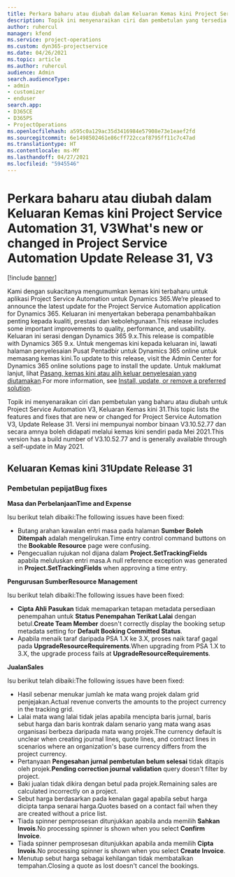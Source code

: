 ```yaml
---
title: Perkara baharu atau diubah dalam Keluaran Kemas kini Project Service Automation 31, V3
description: Topik ini menyenaraikan ciri dan pembetulan yang tersedia dalam Kemas kini Project Service Automation Keluaran 31, V3.
author: ruhercul
manager: kfend
ms.service: project-operations
ms.custom: dyn365-projectservice
ms.date: 04/26/2021
ms.topic: article
ms.author: ruhercul
audience: Admin
search.audienceType:
- admin
- customizer
- enduser
search.app:
- D365CE
- D365PS
- ProjectOperations
ms.openlocfilehash: a595c0a129ac35d3416984e57908e73e1eaef2fd
ms.sourcegitcommit: 6e1498502461e86cff722ccaf8795ff11c7c47ad
ms.translationtype: HT
ms.contentlocale: ms-MY
ms.lasthandoff: 04/27/2021
ms.locfileid: "5945546"
---
```

# <a name="whats-new-or-changed-in-project-service-automation-update-release-31-v3"></a><span data-ttu-id="f7042-103">Perkara baharu atau diubah dalam Keluaran Kemas kini Project Service Automation 31, V3</span><span class="sxs-lookup"><span data-stu-id="f7042-103">What's new or changed in Project Service Automation Update Release 31, V3</span></span>

[!include [banner](../includes/psa-now-project-operations.md)]

<span data-ttu-id="f7042-104">Kami dengan sukacitanya mengumumkan kemas kini terbaharu untuk aplikasi Project Service Automation untuk Dynamics 365.</span><span class="sxs-lookup"><span data-stu-id="f7042-104">We’re pleased to announce the latest update for the Project Service Automation application for Dynamics 365.</span></span> <span data-ttu-id="f7042-105">Keluaran ini menyertakan beberapa penambahbaikan penting kepada kualiti, prestasi dan kebolehgunaan.</span><span class="sxs-lookup"><span data-stu-id="f7042-105">This release includes some important improvements to quality, performance, and usability.</span></span> <span data-ttu-id="f7042-106">Keluaran ini serasi dengan Dynamics 365 9.x.</span><span class="sxs-lookup"><span data-stu-id="f7042-106">This release is compatible with Dynamics 365 9.x.</span></span> <span data-ttu-id="f7042-107">Untuk mengemas kini kepada keluaran ini, lawati halaman penyelesaian Pusat Pentadbir untuk Dynamics 365 online untuk memasang kemas kini.</span><span class="sxs-lookup"><span data-stu-id="f7042-107">To update to this release, visit the Admin Center for Dynamics 365 online solutions page to install the update.</span></span> <span data-ttu-id="f7042-108">Untuk maklumat lanjut, lihat [Pasang, kemas kini atau alih keluar penyelesaian yang diutamakan](/power-platform/admin/install-remove-preferred-solution).</span><span class="sxs-lookup"><span data-stu-id="f7042-108">For more information, see [Install, update, or remove a preferred solution](/power-platform/admin/install-remove-preferred-solution).</span></span>

<span data-ttu-id="f7042-109">Topik ini menyenaraikan ciri dan pembetulan yang baharu atau diubah untuk Project Service Automation V3, Keluaran Kemas kini 31.</span><span class="sxs-lookup"><span data-stu-id="f7042-109">This topic lists the features and fixes that are new or changed for Project Service Automation V3, Update Release 31.</span></span> <span data-ttu-id="f7042-110">Versi ini mempunyai nombor binaan V3.10.52.77 dan secara amnya boleh didapati melalui kemas kini sendiri pada Mei 2021.</span><span class="sxs-lookup"><span data-stu-id="f7042-110">This version has a build number of V3.10.52.77 and is generally available through a self-update in May 2021.</span></span>

## <a name="update-release-31"></a><span data-ttu-id="f7042-111">Keluaran Kemas kini 31</span><span class="sxs-lookup"><span data-stu-id="f7042-111">Update Release 31</span></span>

### <a name="bug-fixes"></a><span data-ttu-id="f7042-112">Pembetulan pepijat</span><span class="sxs-lookup"><span data-stu-id="f7042-112">Bug fixes</span></span>

<span data-ttu-id="f7042-113">**Masa dan Perbelanjaan**</span><span class="sxs-lookup"><span data-stu-id="f7042-113">**Time and Expense**</span></span>

<span data-ttu-id="f7042-114">Isu berikut telah dibaiki:</span><span class="sxs-lookup"><span data-stu-id="f7042-114">The following issues have been fixed:</span></span>

- <span data-ttu-id="f7042-115">Butang arahan kawalan entri masa pada halaman **Sumber Boleh Ditempah** adalah mengelirukan.</span><span class="sxs-lookup"><span data-stu-id="f7042-115">Time entry control command buttons on the **Bookable Resource** page were confusing.</span></span>
- <span data-ttu-id="f7042-116">Pengecualian rujukan nol dijana dalam **Project.SetTrackingFields** apabila meluluskan entri masa.</span><span class="sxs-lookup"><span data-stu-id="f7042-116">A null reference exception was generated in **Project.SetTrackingFields** when approving a time entry.</span></span>

<span data-ttu-id="f7042-117">**Pengurusan Sumber**</span><span class="sxs-lookup"><span data-stu-id="f7042-117">**Resource Management**</span></span>

<span data-ttu-id="f7042-118">Isu berikut telah dibaiki:</span><span class="sxs-lookup"><span data-stu-id="f7042-118">The following issues have been fixed:</span></span>

- <span data-ttu-id="f7042-119">**Cipta Ahli Pasukan** tidak memaparkan tetapan metadata persediaan penempahan untuk **Status Penempahan Terikat Lalai** dengan betul.</span><span class="sxs-lookup"><span data-stu-id="f7042-119">**Create Team Member** doesn't correctly display the booking setup metadata setting for **Default Booking Committed Status**.</span></span>
- <span data-ttu-id="f7042-120">Apabila menaik taraf daripada PSA 1.X ke 3.X, proses naik taraf gagal pada **UpgradeResourceRequirements**.</span><span class="sxs-lookup"><span data-stu-id="f7042-120">When upgrading from PSA 1.X to 3.X, the upgrade process fails at **UpgradeResourceRequirements**.</span></span>


<span data-ttu-id="f7042-121">**Jualan**</span><span class="sxs-lookup"><span data-stu-id="f7042-121">**Sales**</span></span>

<span data-ttu-id="f7042-122">Isu berikut telah dibaiki:</span><span class="sxs-lookup"><span data-stu-id="f7042-122">The following issues have been fixed:</span></span>

- <span data-ttu-id="f7042-123">Hasil sebenar menukar jumlah ke mata wang projek dalam grid penjejakan.</span><span class="sxs-lookup"><span data-stu-id="f7042-123">Actual revenue converts the amounts to the project currency in the tracking grid.</span></span>
- <span data-ttu-id="f7042-124">Lalai mata wang lalai tidak jelas apabila mencipta baris jurnal, baris sebut harga dan baris kontrak dalam senario yang mata wang asas organisasi berbeza daripada mata wang projek.</span><span class="sxs-lookup"><span data-stu-id="f7042-124">The currency default is unclear when creating journal lines, quote lines, and contract lines in scenarios where an organization's base currency differs from the project currency.</span></span>
- <span data-ttu-id="f7042-125">Pertanyaan **Pengesahan jurnal pembetulan belum selesai** tidak ditapis oleh projek.</span><span class="sxs-lookup"><span data-stu-id="f7042-125">**Pending correction journal validation** query doesn't filter by project.</span></span>
- <span data-ttu-id="f7042-126">Baki jualan tidak dikira dengan betul pada projek.</span><span class="sxs-lookup"><span data-stu-id="f7042-126">Remaining sales are calculated incorrectly on a project.</span></span>
- <span data-ttu-id="f7042-127">Sebut harga berdasarkan pada kenalan gagal apabila sebut harga dicipta tanpa senarai harga.</span><span class="sxs-lookup"><span data-stu-id="f7042-127">Quotes based on a contact fail when they are created without a price list.</span></span>
- <span data-ttu-id="f7042-128">Tiada spinner pemprosesan ditunjukkan apabila anda memilih **Sahkan Invois**.</span><span class="sxs-lookup"><span data-stu-id="f7042-128">No processing spinner is shown when you select **Confirm Invoice**.</span></span>
- <span data-ttu-id="f7042-129">Tiada spinner pemprosesan ditunjukkan apabila anda memilih **Cipta Invois**.</span><span class="sxs-lookup"><span data-stu-id="f7042-129">No processing spinner is shown when you select **Create Invoice**.</span></span>
- <span data-ttu-id="f7042-130">Menutup sebut harga sebagai kehilangan tidak membatalkan tempahan.</span><span class="sxs-lookup"><span data-stu-id="f7042-130">Closing a quote as lost doesn't cancel the bookings.</span></span>







